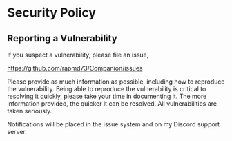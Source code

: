 # Security Policy

## Reporting a Vulnerability

If you suspect a vulnerability, please file an issue,

https://github.com/rapmd73/Companion/issues

Please provide as much information as possible, including how to reproduce the vulnerability. Being
able to reproduce the vulnerability is critical to resolving it quickly, please take your time in
documenting it. The more information provided, the quicker it can be resolved.  All vulnerabilities are
taken seriously.

Notifications will be placed in the issue system and on my Discord support server.
